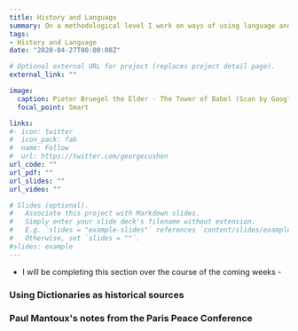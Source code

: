 ```yaml
---
title: History and Language
summary: On a methodological level I work on ways of using language and language change as historical evidence.
tags:
- History and Language
date: "2020-04-27T00:00:00Z"

# Optional external URL for project (replaces project detail page).
external_link: ""

image:
  caption: Pieter Bruegel the Elder - The Tower of Babel (Scan by Google Art Project)
  focal_point: Smart

links:
#- icon: twitter
#  icon_pack: fab
#  name: Follow
#  url: https://twitter.com/georgecushen
url_code: ""
url_pdf: ""
url_slides: ""
url_video: ""

# Slides (optional).
#   Associate this project with Markdown slides.
#   Simply enter your slide deck's filename without extension.
#   E.g. `slides = "example-slides"` references `content/slides/example-slides.md`.
#   Otherwise, set `slides = ""`.
#slides: example
---
```


- I will be completing this section over the course of the coming weeks - 

### Using Dictionaries as historical sources

### Paul Mantoux's notes from the Paris Peace Conference
